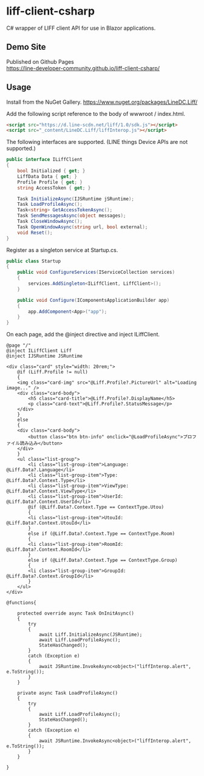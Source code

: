 # liff-client-csharp
C# wrapper of LIFF client API for use in Blazor applications.

## Demo Site 
Published on Github Pages  
https://line-developer-community.github.io/liff-client-csharp/

## Usage
Install from the NuGet Gallery.
https://www.nuget.org/packages/LineDC.Liff/


Add the following script reference to the body of wwwroot / index.html.

```html
<script src="https://d.line-scdn.net/liff/1.0/sdk.js"></script>
<script src="_content/LineDC.Liff/liffInterop.js"></script>
```


The following interfaces are supported. (LINE things Device APIs are not supported.)
```cs
public interface ILiffClient
{
    bool Initialized { get; }
    LiffData Data { get; }
    Profile Profile { get; }
    string AccessToken { get; }

    Task InitializeAsync(IJSRuntime jSRuntime);
    Task LoadProfileAsync();
    Task<string> GetAccessTokenAsync();
    Task SendMessagesAsync(object messages);
    Task CloseWindowAsync();
    Task OpenWindowAsync(string url, bool external);
    void Reset();
}
```

Register as a singleton service at Startup.cs.
```cs
public class Startup
{
    public void ConfigureServices(IServiceCollection services)
    {
        services.AddSingleton<ILiffClient, LiffClient>();
    }

    public void Configure(IComponentsApplicationBuilder app)
    {
        app.AddComponent<App>("app");
    }
}
```

On each page, add the @inject directive and inject ILiffClient.

```cshtml
@page "/"
@inject ILiffClient Liff
@inject IJSRuntime JSRuntime

<div class="card" style="width: 20rem;">
    @if (Liff.Profile != null)
    {
    <img class="card-img" src="@Liff.Profile?.PictureUrl" alt="Loading image..." />
    <div class="card-body">
        <h5 class="card-title">@Liff.Profile?.DisplayName</h5>
        <p class="card-text">@Liff.Profile?.StatusMessage</p>
    </div>
    }
    else
    {
    <div class="card-body">
        <button class="btn btn-info" onclick="@LoadProfileAsync">プロファイル読み込み</button>
    </div>
    }
    <ul class="list-group">
        <li class="list-group-item">Language: @Liff.Data?.Language</li>
        <li class="list-group-item">Type: @Liff.Data?.Context.Type</li>
        <li class="list-group-item">ViewType: @Liff.Data?.Context.ViewType</li>
        <li class="list-group-item">UserId: @Liff.Data?.Context.UserId</li>
        @if (@Liff.Data?.Context.Type == ContextType.Utou)
        {
        <li class="list-group-item">UtouId: @Liff.Data?.Context.UtouId</li>
        }
        else if (@Liff.Data?.Context.Type == ContextType.Room)
        {
        <li class="list-group-item">RoomId: @Liff.Data?.Context.RoomId</li>
        }
        else if (@Liff.Data?.Context.Type == ContextType.Group)
        {
        <li class="list-group-item">GroupId: @Liff.Data?.Context.GroupId</li>
        }
    </ul>
</div>

@functions{

    protected override async Task OnInitAsync()
    {
        try
        {
            await Liff.InitializeAsync(JSRuntime);
            await Liff.LoadProfileAsync();
            StateHasChanged();
        }
        catch (Exception e)
        {
            await JSRuntime.InvokeAsync<object>("liffInterop.alert", e.ToString());
        }
    }

    private async Task LoadProfileAsync()
    {
        try
        {
            await Liff.LoadProfileAsync();
            StateHasChanged();
        }
        catch (Exception e)
        {
            await JSRuntime.InvokeAsync<object>("liffInterop.alert", e.ToString());
        }
    }

}

```
